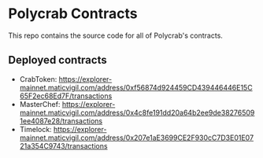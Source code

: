# Polycrab Contracts
This repo contains the source code for all of Polycrab's contracts.

## Deployed contracts
- CrabToken: https://explorer-mainnet.maticvigil.com/address/0xf56874d924459CD439446446E15C65F2ec68Ed7F/transactions
- MasterChef: https://explorer-mainnet.maticvigil.com/address/0x4c8fe191dd20a64b2ee9de382765091ee4087e28/transactions
- Timelock: https://explorer-mainnet.maticvigil.com/address/0x207e1aE3699CE2F930cC7D3E01E0721a354C9743/transactions